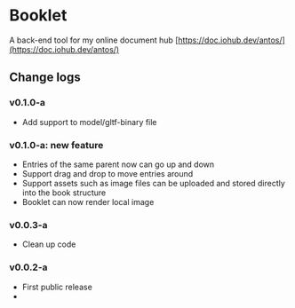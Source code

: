 # Booklet
A back-end tool for my online document hub [https://doc.iohub.dev/antos/](https://doc.iohub.dev/antos/)


## Change logs

### v0.1.0-a
* Add support to model/gltf-binary file
### v0.1.0-a: new feature
* Entries of the same parent now can go up and down
* Support drag and drop to move entries around
* Support assets such as image files can be uploaded and stored directly into the book structure
* Booklet can now render local image

### v0.0.3-a
* Clean up code

### v0.0.2-a
* First public release
*